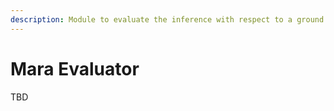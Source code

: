 ```yaml
---
description: Module to evaluate the inference with respect to a ground truth
---
```


# Mara Evaluator

TBD
